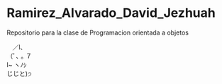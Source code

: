 # Ramirez_Alvarado_David_Jezhuah
Repositorio para la clase de Programacion orientada a objetos

ㅤ／l、         
（ﾟ､ ｡ ７                          
    l~ ヽﾉｼ             
   じじと)੭
